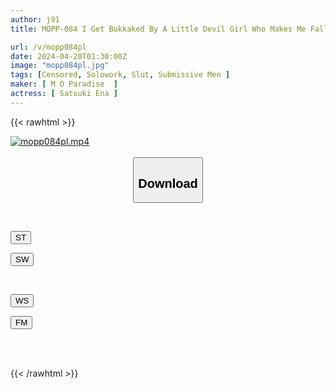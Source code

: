 ```yaml
---
author: j91
title: MOPP-084 I Get Bukkaked By A Little Devil Girl Who Makes Me Fall Into A Masochist State! Female Ejaculation WAM Satsuki Ena

url: /v/mopp084pl
date: 2024-04-20T01:30:00Z
image: "mopp084pl.jpg"
tags: [Censored, Solowork, Slut, Submissive Men	]
maker: [ M O Paradise  ]
actress: [ Satsuki Ena ]
---
```



{{< rawhtml >}}

<div class="video" data-videoid="0dMO4kQwqmtmOR">
    <a href="javascript:;">
        <img src="/v/mopp084pl/mopp084pl.jpg" width="WIDTH" height="HEIGHT" alt="mopp084pl.mp4" loading="lazy">
    </a>
</div>

<script type="text/javascript" src="https://j91.asia/asset/on-demand-st.js"></script>

<br>
  <link rel="stylesheet" href="https://j91.asia/asset/bs5.css">
  
  <center>
  <button class="btn btn-primary" type="button" data-bs-toggle="collapse" data-bs-target=".multi-collapse" aria-expanded="false" aria-controls="multiCollapseExample1 multiCollapseExample2"><h2>Download</h2></button></center>
</p>
<div class="row">
  <div class="col">
    <div class="collapse multi-collapse" id="multiCollapseExample1">
      <div class="card card-body">
	      	      <br>
<div class="buttons">  
<p><a href="https://streamtape.to/v/0dMO4kQwqmtmOR" target="_blank"><button class="btn-hover color-3"><i class="fa fa-download"></i> ST</button></a></p>
<p><a href="https://asnwish.com/i8lk9g35tghq" target="_blank"><button class="btn-hover color-2"><i class="fa fa-download"></i> SW</button></a></p></div>
    </div>
  </div>
</div>
  <div class="col">
    <div class="collapse multi-collapse" id="multiCollapseExample2">
      <div class="card card-body">
	      <br>
<div class="buttons">
<p><a href="javascript:;"><button class="btn-hover color-9"><i class="fa fa-download"></i> WS</button></a></p>
<p><a href="javascript:;"><button class="btn-hover color-8"><i class="fa fa-download"></i> FM</button></a></p></div>
<br><br>
      </div>
    </div>
  </div>
</div>

{{< /rawhtml >}}
